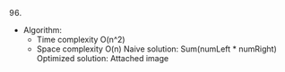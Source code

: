 96.

- Algorithm:
  - Time complexity O(n^2)
  - Space complexity O(n)
    Naive solution: Sum(numLeft \* numRight)
    Optimized solution: Attached image

